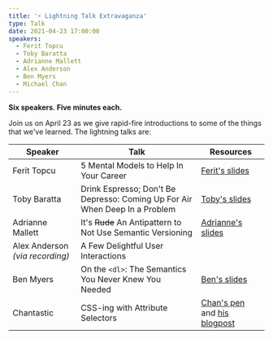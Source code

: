 ```yaml
---
title: '⚡ Lightning Talk Extravaganza'
type: Talk
date: 2021-04-23 17:00:00
speakers:
  - Ferit Topcu
  - Toby Baratta
  - Adrianne Mallett
  - Alex Anderson
  - Ben Myers
  - Michael Chan
---
```


**Six speakers. Five minutes each.**

Join us on April 23 as we give rapid-fire introductions to some of the things that we've learned. The lightning talks are:

| Speaker                         | Talk                                                                        | Resources                                                                                                                            |
| ------------------------------- | --------------------------------------------------------------------------- | ------------------------------------------------------------------------------------------------------------------------------------ |
| Ferit Topcu                     | 5 Mental Models to Help In Your Career                                      | [Ferit's slides](https://app.pitch.com/app/public/presentation/69f7599c-0828-4115-9f5e-b7869d20b323)                                 |
| Toby Baratta                    | Drink Espresso; Don't Be Depresso: Coming Up For Air When Deep In a Problem | [Toby's slides](https://drive.google.com/file/d/1mfIpA1916fevjur8qkTEH643ryVLjASW/view?usp=sharing)                                  |
| Adrianne Mallett                | It's ~~Rude~~ An Antipattern to Not Use Semantic Versioning                 | [Adrianne's slides](https://drive.google.com/file/d/1xCf9ZzStuSq44gPTltcxOmaJzOIp9qOA/view?usp=sharing)                              |
| Alex Anderson _(via recording)_ | A Few Delightful User Interactions                                          |
| Ben Myers                       | On the `<dl>`: The Semantics You Never Knew You Needed                      | [Ben's slides](https://docs.google.com/presentation/d/1MfWxT_sAhuNQEPq4Y0OnGvt5dL5SUzvdGAtHiGOiAKo/edit?usp=sharing)                 |
| Chantastic                      | CSS-ing with Attribute Selectors                                            | [Chan's pen](https://codepen.io/chantastic/pen/eYgPQjb) and [his blogpost](https://chan.dev/posts/css-ing-with-attribute-selectors/) |

